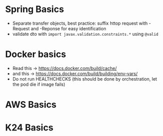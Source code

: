 # Spring Basics

- Separate transfer objects, best practice: suffix httop request with -Request and -Reponse for easy identification
- validate dto with `import javax.validation.constraints.*` using `@valid` 

# Docker basics

- Read this -> https://docs.docker.com/build/cache/
- and this -> https://docs.docker.com/build/building/env-vars/
- Do not run HEALTHCHECKS (this should be done by orchestration, let the pod die if image fails)

# AWS Basics

# K24 Basics
